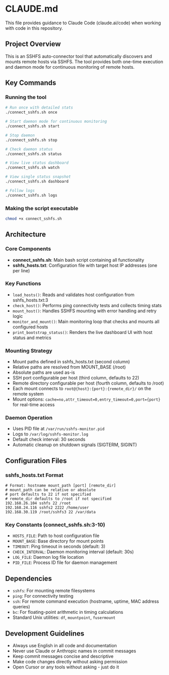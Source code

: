 # CLAUDE.md

This file provides guidance to Claude Code (claude.ai/code) when working with code in this repository.

## Project Overview

This is an SSHFS auto-connector tool that automatically discovers and mounts remote hosts via SSHFS. The tool provides both one-time execution and daemon mode for continuous monitoring of remote hosts.

## Key Commands

### Running the tool
```bash
# Run once with detailed stats
./connect_sshfs.sh once

# Start daemon mode for continuous monitoring
./connect_sshfs.sh start

# Stop daemon
./connect_sshfs.sh stop

# Check daemon status
./connect_sshfs.sh status

# View live status dashboard
./connect_sshfs.sh watch

# View single status snapshot
./connect_sshfs.sh dashboard

# Follow logs
./connect_sshfs.sh logs
```

### Making the script executable
```bash
chmod +x connect_sshfs.sh
```

## Architecture

### Core Components
- **connect_sshfs.sh**: Main bash script containing all functionality
- **sshfs_hosts.txt**: Configuration file with target host IP addresses (one per line)

### Key Functions
- `load_hosts()`: Reads and validates host configuration from sshfs_hosts.txt:3
- `check_host()`: Performs ping connectivity tests and collects timing stats
- `mount_host()`: Handles SSHFS mounting with error handling and retry logic
- `monitor_and_mount()`: Main monitoring loop that checks and mounts all configured hosts
- `print_bootstrap_status()`: Renders the live dashboard UI with host status and metrics

### Mounting Strategy
- Mount paths defined in sshfs_hosts.txt (second column)
- Relative paths are resolved from MOUNT_BASE (/root)
- Absolute paths are used as-is
- SSH port configurable per host (third column, defaults to 22)
- Remote directory configurable per host (fourth column, defaults to /root)
- Each mount connects to `root@{host}:{port}:{remote_dir}/` on the remote system
- Mount options: `cache=no,attr_timeout=0,entry_timeout=0,port={port}` for real-time access

### Daemon Operation
- Uses PID file at `/var/run/sshfs-monitor.pid`
- Logs to `/var/log/sshfs-monitor.log`
- Default check interval: 30 seconds
- Automatic cleanup on shutdown signals (SIGTERM, SIGINT)

## Configuration Files

### sshfs_hosts.txt Format
```
# Format: hostname mount_path [port] [remote_dir]
# mount_path can be relative or absolute
# port defaults to 22 if not specified
# remote_dir defaults to /root if not specified
192.168.26.104 sshfs 22 /root
192.168.24.116 sshfs2 2222 /home/user
192.168.30.119 /root/sshfs3 22 /var/data
```

### Key Constants (connect_sshfs.sh:3-10)
- `HOSTS_FILE`: Path to host configuration file
- `MOUNT_BASE`: Base directory for mount points
- `TIMEOUT`: Ping timeout in seconds (default: 3)
- `CHECK_INTERVAL`: Daemon monitoring interval (default: 30s)
- `LOG_FILE`: Daemon log file location
- `PID_FILE`: Process ID file for daemon management

## Dependencies
- `sshfs`: For mounting remote filesystems
- `ping`: For connectivity testing
- `ssh`: For remote command execution (hostname, uptime, MAC address queries)
- `bc`: For floating-point arithmetic in timing calculations
- Standard Unix utilities: `df`, `mountpoint`, `fusermount`

## Development Guidelines
- Always use English in all code and documentation
- Never use Claude or Anthropic names in commit messages
- Keep commit messages concise and descriptive
- Make code changes directly without asking permission
- Open Cursor or any tools without asking - just do it